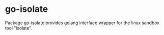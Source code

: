 # go-isolate

Package go-isolate provides golang interface wrapper for the linux sandbox tool "isolate".